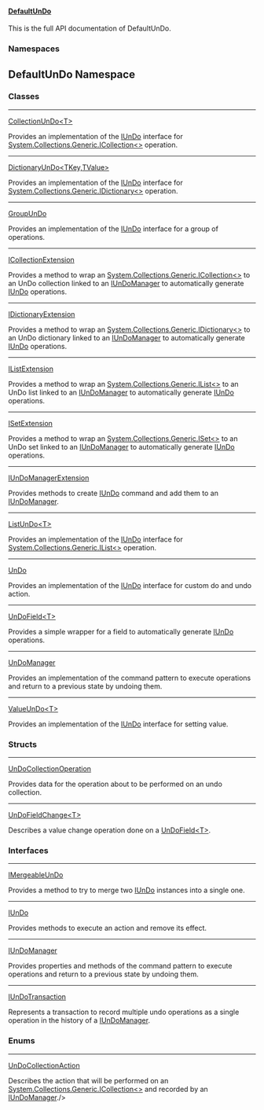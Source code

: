 #### [DefaultUnDo](DefaultUnDo.md 'DefaultUnDo')
This is the full API documentation of DefaultUnDo.  
### Namespaces
<a name='DefaultUnDo'></a>
## DefaultUnDo Namespace
### Classes

***
[CollectionUnDo&lt;T&gt;](CollectionUnDo_T_.md 'DefaultUnDo.CollectionUnDo&lt;T&gt;')

Provides an implementation of the [IUnDo](IUnDo.md 'DefaultUnDo.IUnDo') interface for [System.Collections.Generic.ICollection&lt;&gt;](https://docs.microsoft.com/en-us/dotnet/api/System.Collections.Generic.ICollection-1 'System.Collections.Generic.ICollection`1') operation.  

***
[DictionaryUnDo&lt;TKey,TValue&gt;](DictionaryUnDo_TKey_TValue_.md 'DefaultUnDo.DictionaryUnDo&lt;TKey,TValue&gt;')

Provides an implementation of the [IUnDo](IUnDo.md 'DefaultUnDo.IUnDo') interface for [System.Collections.Generic.IDictionary&lt;&gt;](https://docs.microsoft.com/en-us/dotnet/api/System.Collections.Generic.IDictionary-2 'System.Collections.Generic.IDictionary`2') operation.  

***
[GroupUnDo](GroupUnDo.md 'DefaultUnDo.GroupUnDo')

Provides an implementation of the [IUnDo](IUnDo.md 'DefaultUnDo.IUnDo') interface for a group of operations.  

***
[ICollectionExtension](ICollectionExtension.md 'DefaultUnDo.ICollectionExtension')

Provides a method to wrap an [System.Collections.Generic.ICollection&lt;&gt;](https://docs.microsoft.com/en-us/dotnet/api/System.Collections.Generic.ICollection-1 'System.Collections.Generic.ICollection`1') to an UnDo collection linked to an [IUnDoManager](IUnDoManager.md 'DefaultUnDo.IUnDoManager') to automatically generate [IUnDo](IUnDo.md 'DefaultUnDo.IUnDo') operations.  

***
[IDictionaryExtension](IDictionaryExtension.md 'DefaultUnDo.IDictionaryExtension')

Provides a method to wrap an [System.Collections.Generic.IDictionary&lt;&gt;](https://docs.microsoft.com/en-us/dotnet/api/System.Collections.Generic.IDictionary-2 'System.Collections.Generic.IDictionary`2') to an UnDo dictionary linked to an [IUnDoManager](IUnDoManager.md 'DefaultUnDo.IUnDoManager') to automatically generate [IUnDo](IUnDo.md 'DefaultUnDo.IUnDo') operations.  

***
[IListExtension](IListExtension.md 'DefaultUnDo.IListExtension')

Provides a method to wrap an [System.Collections.Generic.IList&lt;&gt;](https://docs.microsoft.com/en-us/dotnet/api/System.Collections.Generic.IList-1 'System.Collections.Generic.IList`1') to an UnDo list linked to an [IUnDoManager](IUnDoManager.md 'DefaultUnDo.IUnDoManager') to automatically generate [IUnDo](IUnDo.md 'DefaultUnDo.IUnDo') operations.  

***
[ISetExtension](ISetExtension.md 'DefaultUnDo.ISetExtension')

Provides a method to wrap an [System.Collections.Generic.ISet&lt;&gt;](https://docs.microsoft.com/en-us/dotnet/api/System.Collections.Generic.ISet-1 'System.Collections.Generic.ISet`1') to an UnDo set linked to an [IUnDoManager](IUnDoManager.md 'DefaultUnDo.IUnDoManager') to automatically generate [IUnDo](IUnDo.md 'DefaultUnDo.IUnDo') operations.  

***
[IUnDoManagerExtension](IUnDoManagerExtension.md 'DefaultUnDo.IUnDoManagerExtension')

Provides methods to create [IUnDo](IUnDo.md 'DefaultUnDo.IUnDo') command and add them to an [IUnDoManager](IUnDoManager.md 'DefaultUnDo.IUnDoManager').  

***
[ListUnDo&lt;T&gt;](ListUnDo_T_.md 'DefaultUnDo.ListUnDo&lt;T&gt;')

Provides an implementation of the [IUnDo](IUnDo.md 'DefaultUnDo.IUnDo') interface for [System.Collections.Generic.IList&lt;&gt;](https://docs.microsoft.com/en-us/dotnet/api/System.Collections.Generic.IList-1 'System.Collections.Generic.IList`1') operation.  

***
[UnDo](UnDo.md 'DefaultUnDo.UnDo')

Provides an implementation of the [IUnDo](IUnDo.md 'DefaultUnDo.IUnDo') interface for custom do and undo action.  

***
[UnDoField&lt;T&gt;](UnDoField_T_.md 'DefaultUnDo.UnDoField&lt;T&gt;')

Provides a simple wrapper for a field to automatically generate [IUnDo](IUnDo.md 'DefaultUnDo.IUnDo') operations.  

***
[UnDoManager](UnDoManager.md 'DefaultUnDo.UnDoManager')

Provides an implementation of the command pattern to execute operations and return to a previous state by undoing them.  

***
[ValueUnDo&lt;T&gt;](ValueUnDo_T_.md 'DefaultUnDo.ValueUnDo&lt;T&gt;')

Provides an implementation of the [IUnDo](IUnDo.md 'DefaultUnDo.IUnDo') interface for setting value.  
### Structs

***
[UnDoCollectionOperation](UnDoCollectionOperation.md 'DefaultUnDo.UnDoCollectionOperation')

Provides data for the operation about to be performed on an undo collection.  

***
[UnDoFieldChange&lt;T&gt;](UnDoFieldChange_T_.md 'DefaultUnDo.UnDoFieldChange&lt;T&gt;')

Describes a value change operation done on a [UnDoField&lt;T&gt;](UnDoField_T_.md 'DefaultUnDo.UnDoField&lt;T&gt;').  
### Interfaces

***
[IMergeableUnDo](IMergeableUnDo.md 'DefaultUnDo.IMergeableUnDo')

Provides a method to try to merge two [IUnDo](IUnDo.md 'DefaultUnDo.IUnDo') instances into a single one.  

***
[IUnDo](IUnDo.md 'DefaultUnDo.IUnDo')

Provides methods to execute an action and remove its effect.  

***
[IUnDoManager](IUnDoManager.md 'DefaultUnDo.IUnDoManager')

Provides properties and methods of the command pattern to execute operations and return to a previous state by undoing them.  

***
[IUnDoTransaction](IUnDoTransaction.md 'DefaultUnDo.IUnDoTransaction')

Represents a transaction to record multiple undo operations as a single operation in the history of a [IUnDoManager](IUnDoManager.md 'DefaultUnDo.IUnDoManager').  
### Enums

***
[UnDoCollectionAction](UnDoCollectionAction.md 'DefaultUnDo.UnDoCollectionAction')

Describes the action that will be performed on an [System.Collections.Generic.ICollection&lt;&gt;](https://docs.microsoft.com/en-us/dotnet/api/System.Collections.Generic.ICollection-1 'System.Collections.Generic.ICollection`1') and recorded by an [IUnDoManager](IUnDoManager.md 'DefaultUnDo.IUnDoManager')./>  
  
